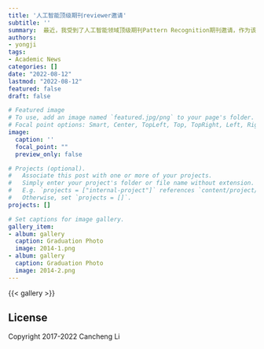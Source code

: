 ```yaml
---
title: '人工智能顶级期刊reviewer邀请'
subtitle: ''
summary:  最近，我受到了人工智能领域顶级期刊Pattern Recognition期刊邀请，作为该期刊的peer reviewer，继续努力!
authors:
- yongji
tags:
- Academic News
categories: []
date: "2022-08-12"
lastmod: "2022-08-12"
featured: false
draft: false

# Featured image
# To use, add an image named `featured.jpg/png` to your page's folder.
# Focal point options: Smart, Center, TopLeft, Top, TopRight, Left, Right, BottomLeft, Bottom, BottomRight
image:
  caption: ''
  focal_point: ""
  preview_only: false

# Projects (optional).
#   Associate this post with one or more of your projects.
#   Simply enter your project's folder or file name without extension.
#   E.g. `projects = ["internal-project"]` references `content/project/deep-learning/index.md`.
#   Otherwise, set `projects = []`.
projects: []

# Set captions for image gallery.
gallery_item:
- album: gallery
  caption: Graduation Photo
  image: 2014-1.png
- album: gallery
  caption: Graduation Photo
  image: 2014-2.png
---
```


{{< gallery >}}

## License

Copyright 2017-2022 Cancheng Li